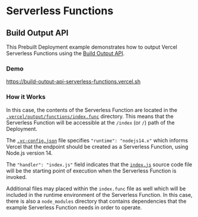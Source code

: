 # Serverless Functions

## Build Output API

This Prebuilt Deployment example demonstrates how to output Vercel Serverless Functions using the [Build Output API](https://vercel.com/docs/build-output-api/v3#vercel-primitives/serverless-functions).

### Demo

https://build-output-api-serverless-functions.vercel.sh

### How it Works

In this case, the contents of the Serverless Function are located in the
[`.vercel/output/functions/index.func`](./.vercel/output/functions/index.func) directory.
This means that the Serverless Function will be accessible at the `/index` (or `/`) path of the Deployment.

The [`.vc-config.json`](./.vercel/output/functions/index.func/.vc-config.json) file specifies `"runtime": "nodejs14.x"`
which informs Vercel that the endpoint should be created as a Serverless Function, using Node.js version 14.

The `"handler": "index.js"` field indicates that the [`index.js`](.vercel/output/functions/index.func/index.js)
source code file will be the starting point of execution when the Serverless Function is invoked.

Additional files may placed within the `index.func` file as well which will be included in the runtime environment
of the Serverless Function. In this case, there is also a `node_modules` directory
that contains dependencies that the example Serverless Function needs in order to operate.
